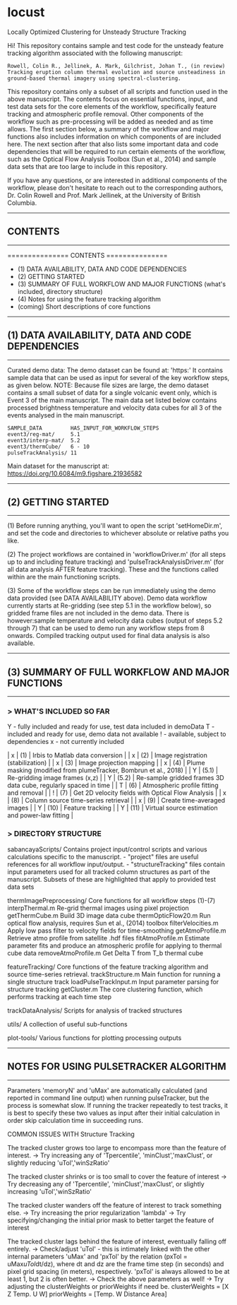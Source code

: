 # locust

Locally Optimized Clustering for Unsteady Structure Tracking

Hi!
This repository contains sample and test code for the unsteady feature tracking algorithm associated with the following manuscript:

	Rowell, Colin R., Jellinek, A. Mark, Gilchrist, Johan T., (in review) Tracking eruption column thermal evolution and source unsteadiness in ground-based thermal imagery using spectral-clustering.

This repository contains only a subset of all scripts and function used in the above manuscript. The contents focus on essential functions, input, and test data sets for the core elements of the workflow, specifically feature tracking and atmospheric profile removal. Other components of the workflow such as pre-processing will be added as needed and as time allows. The first section below, a summary of the workflow and major functions also includes information on which components of are included here. The next section after that also lists some important data and code dependencies that will be required to run certain elements of the workflow, such as the Optical Flow Analysis Toolbox (Sun et al., 2014) and sample data sets that are too large to include in this repository.

If you have any questions, or are interested in additional components of the workflow, please don't hesitate to reach out to the corresponding authors, Dr. Colin Rowell and Prof. Mark Jellinek, at the University of British Columbia.

---
## CONTENTS
---
=============== CONTENTS ===============
 - (1) DATA AVAILABILITY, DATA AND CODE DEPENDENCIES
 - (2) GETTING STARTED
 - (3)	SUMMARY OF FULL WORKFLOW AND MAJOR FUNCTIONS (what's included, directory structure)
 - (4)	Notes for using the feature tracking algorithm
 - (coming)  Short descriptions of core functions

---
## (1) DATA AVAILABILITY, DATA AND CODE DEPENDENCIES
---

Curated demo data:
	The demo dataset can be found at:
		'https:'
	It contains sample data that can be used as input for several of the key workflow steps, as given below. 
	NOTE: Because file sizes are large, the demo dataset contains a small subset of data for a single volcanic event only, which is Event 3 of the main manuscript. The main data set listed below contains processed brightness temperature and velocity data cubes for all 3 of the events analysed in the main manuscript.

	SAMPLE_DATA 		HAS_INPUT_FOR_WORKFLOW_STEPS
	event3/reg-mat/		5.1
	event3/interp-mat/  5.2
	event3/thermCube/   6 - 10
	pulseTrackAnalysis/ 11

Main dataset for the manuscript at: https://doi.org/10.6084/m9.figshare.21936582

---
## (2) GETTING STARTED
---

(1) Before running anything, you'll want to open the script 'setHomeDir.m', and set the code and directories to whichever absolute or relative paths you like.

(2) The project workflows are contained in 'workflowDriver.m' (for all steps up to and including feature tracking) and 'pulseTrackAnalysisDriver.m' (for all data analysis AFTER feature tracking). These and the functions called within are the main functioning scripts.

(3) Some of the workflow steps can be run immediately using the demo data provided (see DATA AVAILABILITY above). Demo data workflow currently starts at Re-gridding (see step 5.1 in the workflow below), so gridded frame files are not included in the demo data. There is however:sample temperature and velocity data cubes (output of steps 5.2 through 7) that can be used to demo run any workflow steps from 8 onwards. Compiled tracking output used for final data analysis is also available.

---
## (3) SUMMARY OF FULL WORKFLOW AND MAJOR FUNCTIONS
---
### > WHAT'S INCLUDED SO FAR


Y - fully included and ready for use, test data included in demoData
T - included and ready for use, demo data not available
! - available, subject to dependencies
x - not currently included


| x | (1) | Irbis to Matlab data conversion |
| x | (2) | Image registration (stabilization) |
| x | (3) | Image projection mapping |
| x | (4) | Plume masking (modified from plumeTracker, Bombrun et al., 2018) |
| Y | (5.1) | Re-gridding image frames (x,z) |
| Y | (5.2) | Re-sample gridded frames 3D data cube, regularly spaced in time |
| T | (6) | Atmospheric profile fitting and removal |
| ! | (7) | Get 2D velocity fields with Optical Flow Analysis |
| x | (8) | Column source time-series retrieval |
| x | (9) | Create time-averaged images |
| Y | (10) | Feature tracking |
| Y | (11) | Virtual source estimation and power-law fitting |


### > DIRECTORY STRUCTURE

sabancayaScripts/
	Contains project input/control scripts and various calculations specific to the manuscript. 
		- "project" files are useful references for all workflow input/output. 
		- "structureTracking" files contain input parameters used for all tracked column structures as part of the manuscript. Subsets of these are highlighted that apply to provided test data sets

thermImagePreprocessing/
	Core functions for all workflow steps (1)-(7)
		interpThermal.m 		Re-grid thermal images using pixel projection
		getThermCube.m 			Build 3D image data cube
		thermOpticFlow20.m 		Run optical flow analysis, requires Sun et al., (2014) toolbox
		filterVelocities.m 		Apply low pass filter to velocity fields for time-smoothing
		getAtmoProfile.m    	Retrieve atmo profile from satellite .hdf files
		fitAtmoProfile.m    	Estimate parameter fits and produce an atmospheric profile for applying to thermal cube data
		removeAtmoProfile.m 	Get Delta T from T_b thermal cube

featureTracking/
	Core functions of the feature tracking algorithm and source time-series retrieval.
		trackStructure.m 		Main function for running a single structure track
		loadPulseTrackInput.m  	Input parameter parsing for structure tracking
		getCluster.m 			The core clustering function, which performs tracking at each time step

trackDataAnalysis/
	Scripts for analysis of tracked structures

utils/
	A collection of useful sub-functions

plot-tools/
   Various functions for plotting processing outputs

---
## NOTES FOR USING PULSETRACKER ALGORITHM
---

Parameters 'memoryN' and 'uMax' are automatically calculated (and reported in command line output) when running pulseTracker, but the process is somewhat slow. If running the tracker repeatedly to test tracks, it is best to specify these two values as input after their initial calculation in order skip calculation time in succeeding runs.

COMMON ISSUES WITH Structure Tracking

The tracked cluster grows too large to encompass more than the feature of interest.
	-> Try increasing any of 'Tpercentile', 'minClust','maxClust', or slightly reducing 'uTol','winSzRatio'

The tracked cluster shrinks or is too small to cover the feature of interest
	-> Try decreasing any of 'Tpercentile', 'minClust','maxClust', or slightly increasing 'uTol','winSzRatio'

The tracked cluster wanders off the feature of interest to track something else.
	-> Try increasing the prior regularization 'lambda'
	-> Try specifying/changing the initial prior mask to better target the feature of interest

The tracked cluster lags behind the feature of interest, eventually falling off entirely.
	-> Check/adjust 'uTol' - this is intimately linked with the other internal parameters 'uMax' and 'pxTol' by the relation (pxTol = uMax*uTol*dt/dz), where dt and dz are the frame time step (in seconds) and pixel grid spacing (in meters), respectively. 'pxTol' is always allowed to be at least 1, but 2 is often better.
    -> Check the above parameters as well!
    -> Try adjusting the clusterWeights or priorWeights if need be.
    clusterWeights = [X Z Temp. U W]
    priorWeights   = [Temp. W Distance Area]
